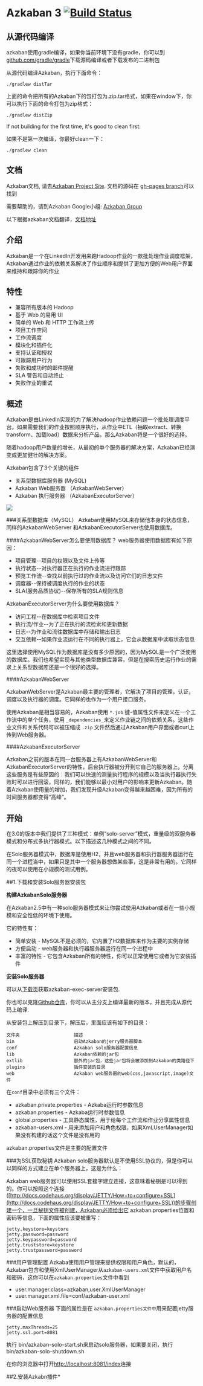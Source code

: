 Azkaban 3 [![Build Status](http://img.shields.io/travis/azkaban/azkaban.svg?style=flat)](https://travis-ci.org/azkaban/azkaban)
========

从源代码编译
--------------------
azkaban使用gradle编译，如果你当前环境下没有gradle，你可以到[github.com/gradle/gradle](github.com/gradle/gradle)下载源码编译或者下载发布的二进制包

从源代码编译Azkaban，执行下面命令：

```
./gradlew distTar
```

上面的命令把所有的Azkaban下的包打包为.zip.tar格式，如果在window下，你可以执行下面的命令打包为zip格式：

```
./gradlew distZip
```

If not building for the first time, it's good to clean first:

如果不是第一次编译，你最好clean一下：

```
./gradlew clean
```

文档
-------------

Azkaban文档, 请去[Azkaban Project Site](http://azkaban.github.io). 文档的源码在 [gh-pages branch](https://github.com/azkaban/azkaban/tree/gh-pages)可以找到

需要帮助的，请到Azkaban Google小组: [Azkaban Group](https://groups.google.com/forum/?fromgroups#!forum/azkaban-dev)

以下根据azkaban文档翻译，[文档地址](http://azkaban.github.io/azkaban/docs/latest/#solo-setup)

介绍
------------
Azkaban是一个在LinkedIn开发用来跑Hadoop作业的一款批处理作业调度框架，Azkaban通过作业的依赖关系解决了作业顺序和提供了更加方便的Web用户界面来维持和跟踪你的作业

特性
------------
* 兼容所有版本的 Hadoop
* 基于 Web 的易用 UI
* 简单的 Web 和 HTTP 工作流上传
* 项目工作空间
* 工作流调度
* 模块化和插件化
* 支持认证和授权
* 可跟踪用户行为
* 失败和成功时的邮件提醒
* SLA 警告和自动终止
* 失败作业的重试

概述
------------
Azkaban是由LinkedIn实现的为了解决hadoop作业依赖问题一个批处理调度平台。如果需要我们的作业按照顺序执行，从作业中ETL（抽取extract、转换transform、加载load）数据来分析产品，那么Azkaban将是一个很好的选择。

随着hadoop用户数量的增长，从最初的单个服务器的解决方案，Azkaban已经演变成更加健壮的解决方案。

Azkaban包含了3个关键的组件

* 关系型数据库服务器 (MySQL)
* Azkaban Web服务器 （AzkabanWebServer）
* Azkaban 执行服务器 （AzkabanExecutorServer）

![](https://github.com/silence940109/azkaban/blob/master/image/azkaban2overviewdesign.png)

###关系型数据库（MySQL）
Azkaban使用MySQL来存储他本身的状态信息，同样的AzkabanWebServer
和AzkabanExecutorServer也使用数据库。

####AzkabanWebServer怎么要使用数据库？
web服务器使用数据库有如下原因：

* 项目管理--项目的权限以及文件上传等
* 执行状态--对执行器正在执行的作业流进行跟踪
* 预览工作流--查找以前执行过的作业流以及访问它们的日志文件
* 调度器--保持被调度执行的作业的状态
* SLA(服务品质协议)--保存所有的SLA规则信息

AzkabanExecutorServer为什么要使用数据库？

* 访问工程--在数据库中检索项目文件
* 执行流/作业--为了正在执行的流检索和更新数据
* 日志--为作业和流往数据库中存储和输出日志
* 交互依赖--如果作业流运行在不同的执行器上，它会从数据库中读取状态信息

这里选择使用MySQL作为数据库是没有多少原因的，因为MySQL是一个广泛使用的数据库。我们也希望实现与其他类型数据库兼容，但是在搜索历史运行作业的需求上关系型数据库还是一个很好的选择。

####AzkabanWebServer

AzkabanWebServer是Azkaban最主要的管理者，它解决了项目的管理，认证，调度以及执行器的调度。它同样的也作为一个用户接口服务。

使用Azkaban是相当容易的，Azkaban使用 `*.job` 键-值属性文件来定义在一个工作流中的单个任务，使用 `_dependencies_`来定义作业链之间的依赖关系。这些作业文件和关系代码可以被压缩成 `.zip` 文件然后通过Azkaban用户界面或者curl上传到Web服务器。

####AzkabanExecutorServer

Azkaban之前的版本在同一台服务器上有AzkabanWebServer和AzkabanExecutorServer的特性，后台执行器被分开到它自己的服务器上。分离这些服务是有些原因的：我们可以快速的测量执行程序的规模以及当执行器执行失败时可以进行回滚，同样的，我们能够以最小对用户的影响来更新Azkaban。随着Azkaban使用量的增加，我们发现升级Azkaban变得越来越困难，因为所有的时间服务器都变得“高峰”。

开始
------------
在3.0的版本中我们提供了三种模式：单例“solo-server”模式，重量级的双服务器模式和分布式多执行器模式。以下描述这几种模式之间的不同。

在Solo服务器模式中，数据库是使用H2，并且web服务器和执行器服务器运行在同一个进程当中，如果只是其中一个服务器想做某些事，这是非常有用的。它同样的夜可以使用在小规模的测试用例。

##1.下载和安装Solo服务器安装包

**构建AzkabanSolo服务器**

在Azkaban2.5中有一种solo服务器模式来让你尝试使用Azkaban或者在一些小规模和安全性低的环境下使用。

它的特性有：

* 简单安装 - MySQL不是必须的，它内置了H2数据库来作为主要的实例存储
* 方便启动 - web服务器和执行器服务器运行在同一个进程中
* 丰富的特性 - 它包含Azkaban所有的特性，你可以正常使用它或者为它安装插件

**安装Solo服务器**

可以从[下载页](https://azkaban.github.io/downloads.html****)获取azkaban-exec-server安装包.

你也可以克隆[Github仓库](https://github.com/azkaban/azkaban2)，你可以从主分支上编译最新的版本，并且完成从源代码上编译.

从安装包上解压到目录下，解压后，里面应该有如下的目录：


	文件夹                    描述
    bin                      启动Azkaban的jerry服务器脚本
    conf                     Azkaban solo服务器配置信息
    lib                      Azkaban依赖的jar包
    extlib                   额外的jar包，这些jar包将会被添加到Azkaban的类路径下
    plugins                  插件安装的目录
    web                      Azkaban web服务器的web(css,javascript,image)文件

在`conf`目录中必须有三个文件：

* azkaban.private.properties - Azkaba运行时参数信息
* azkaban.properties - Azkaba运行时参数信息
* global.properties - 工具静态属性，用于给每个工作流和作业分享属性信息
* azkaban-users.xml - 用来添加用户和角色权限，如果XmLUserManager如果没有构建的话这个文件是没有用的

azkaban.properties文件是主要的配置文件

###为SSL获取秘钥
Azkaban solo服务器默认是不使用SSL协议的，但是你可以以同样的方式建立在单个服务器上，这是为什么：

Azkaban web服务器可以使用SSL套接字建立连接，这意味着秘钥是可以得到的。你可以按照这个连接([http://docs.codehaus.org/display/JETTY/How+to+configure+SSL](http://docs.codehaus.org/display/JETTY/How+to+configure+SSL))的步骤创建一个，一旦秘钥文件被创建，Azkaban必须给出它 azkaban.properties位置和密码等信息，下面的属性应该要被重写：

	jetty.keystore=keystore
	jetty.password=password
	jetty.keypassword=password
	jetty.truststore=keystore
	jetty.trustpassword=password

###用户管理配置
Azkaba使用用户管理来提供权限和用户角色，默认的，Azkaban包含和使用XmlUserManager从`azkaban-users.xml`文件中获取用户名和密码，这你可以在`azkaban.properties`文件中看到

* user.manager.class=azkaban,user.XmlUserManager
* user.manager.xml.file=conf/azkaban-user.xml

###启动Web服务器
下面的属性是在 `azkaban.properties文件中`用来配置jetty服务器的配置信息
	
	jetty.maxThreads=25
	jetty.ssl.port=8081
执行 bin/azkaban-solo-start.sh来启动solo服务器，如果要关闭，执行bin/azkaban-solo-shutdown.sh

在你的浏览器中打开[http://localhost:8081/index](http://localhost:8081/index)连接
      
##2.安装Azkabn插件*

